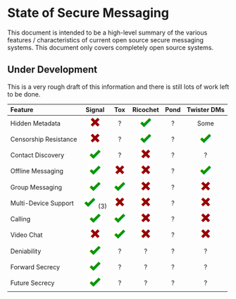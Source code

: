 # State of Secure Messaging

This document is intended to be a high-level summary of the various features /
characteristics of current open source secure messaging systems. This document
only covers completely open source systems.

## Under Development

This is a very rough draft of this information and there is still lots of work
left to be done.

| Feature                 |      Signal       |      Tox       |    Ricochet    |  Pond  |  Twister DMs   |
| :---------------------- | :---------------: | :------------: | :------------: | :----: | :------------: |
| Hidden Metadata         | ![](cross.png)    | ?              | ![](tick.png)  | ?      | Some           |
| Censorship Resistance   | ![](cross.png)    | ?              | ![](tick.png)  | ?      | ![](tick.png)  |
| Contact Discovery       | ![](tick.png)     | ?              | ![](cross.png) | ?      | ?              |
| Offline Messaging       | ![](tick.png)     | ![](cross.png) | ![](cross.png) | ?      | ![](tick.png)  |
| Group Messaging         | ![](tick.png)     | ![](tick.png)  | ![](cross.png) | ?      | ![](cross.png) |
| Multi-Device Support    | ![](tick.png) (3) | ![](cross.png) | ![](cross.png) | ?      | ![](cross.png) |
| Calling                 | ![](tick.png)     | ![](tick.png)  | ![](cross.png) | ?      | ![](cross.png) |
| Video Chat              | ![](cross.png)    | ![](tick.png)  | ![](cross.png) | ?      | ![](cross.png) |
| Deniability             | ![](tick.png)     | ?              | ?              | ?      | ?              |
| Forward Secrecy         | ![](tick.png)     | ?              | ?              | ?      | ?              |
| Future Secrecy          | ![](tick.png)     | ?              | ?              | ?      | ?              |
